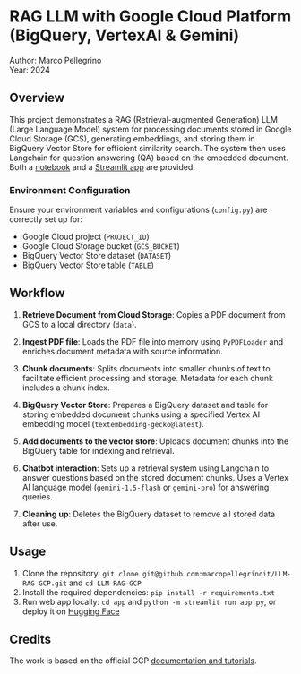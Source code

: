 # RAG LLM with Google Cloud Platform (BigQuery, VertexAI & Gemini)
Author: Marco Pellegrino<br>
Year: 2024

## Overview
This project demonstrates a RAG (Retrieval-augmented Generation) LLM (Large Language Model) system for processing documents stored in Google Cloud Storage (GCS), generating embeddings, and storing them in BigQuery Vector Store for efficient similarity search. The system then uses Langchain for question answering (QA) based on the embedded document. Both a [notebook](notebook.ipynb) and a [Streamlit app](app.py) are provided.
  
### Environment Configuration
Ensure your environment variables and configurations (`config.py`) are correctly set up for:
- Google Cloud project (`PROJECT_ID`)
- Google Cloud Storage bucket (`GCS_BUCKET`)
- BigQuery Vector Store dataset (`DATASET`)
- BigQuery Vector Store table (`TABLE`)

## Workflow
1. **Retrieve Document from Cloud Storage**: Copies a PDF document from GCS to a local directory (`data`).
   
2. **Ingest PDF file**: Loads the PDF file into memory using `PyPDFLoader` and enriches document metadata with source information.

3. **Chunk documents**: Splits documents into smaller chunks of text to facilitate efficient processing and storage. Metadata for each chunk includes a chunk index.

4. **BigQuery Vector Store**: Prepares a BigQuery dataset and table for storing embedded document chunks using a specified Vertex AI embedding model (`textembedding-gecko@latest`).

5. **Add documents to the vector store**: Uploads document chunks into the BigQuery table for indexing and retrieval.

6. **Chatbot interaction**: Sets up a retrieval system using Langchain to answer questions based on the stored document chunks. Uses a Vertex AI language model (`gemini-1.5-flash` or `gemini-pro`) for answering queries.

7. **Cleaning up**: Deletes the BigQuery dataset to remove all stored data after use.

## Usage
1. Clone the repository: `git clone git@github.com:marcopellegrinoit/LLM-RAG-GCP.git` and `cd LLM-RAG-GCP`
2. Install the required dependencies: `pip install -r requirements.txt`
3. Run web app locally: `cd app` and `python -m streamlit run app.py`, or deploy it on [Hugging Face](https://huggingface.co/)

## Credits
The work is based on the official GCP [documentation and tutorials](https://github.com/GoogleCloudPlatform/generative-ai/blob/main/gemini/use-cases/retrieval-augmented-generation/rag_qna_with_bq_and_featurestore.ipynb).